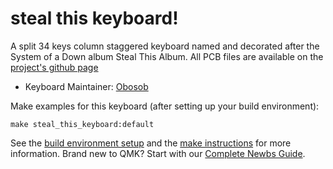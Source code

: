 # steal this keyboard!

A split 34 keys column staggered keyboard named and decorated after the System of a Down album Steal This Album. All PCB files are available on the [project's github page](https://github.com/obosob/steal_this_keyboard)

* Keyboard Maintainer: [Obosob](https://github.com/obosob)

Make examples for this keyboard (after setting up your build environment):

    make steal_this_keyboard:default

See the [build environment setup](https://docs.qmk.fm/#/getting_started_build_tools) and the [make instructions](https://docs.qmk.fm/#/getting_started_make_guide) for more information. Brand new to QMK? Start with our [Complete Newbs Guide](https://docs.qmk.fm/#/newbs).
